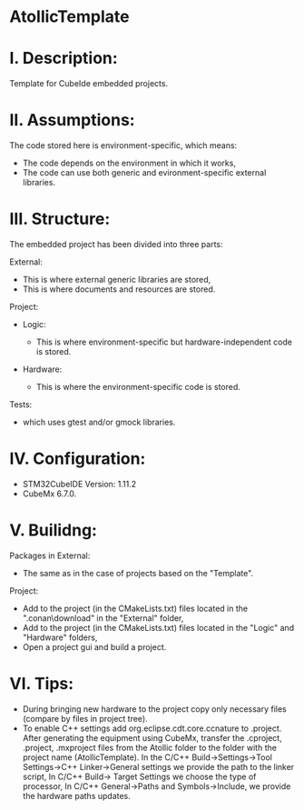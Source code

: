 # AtollicTemplate

# I. Description:
Template for CubeIde embedded projects.

# II. Assumptions:
The code stored here is environment-specific, which means:
- The code depends on the environment in which it works,
- The code can use both generic and evironment-specific external libraries.

# III. Structure:
The embedded project has been divided into three parts:

External:
- This is where external generic libraries are stored,
- This is where documents and resources are stored.

Project:

- Logic:
  - This is where environment-specific but hardware-independent code is stored.

- Hardware:
  - This is where the environment-specific code is stored.

Tests:
- which uses gtest and/or gmock libraries.

# IV. Configuration:

- STM32CubeIDE Version: 1.11.2
- CubeMx 6.7.0.

# V. Builidng:
Packages in External:
- The same as in the case of projects based on the "Template".

Project:
- Add to the project (in the CMakeLists.txt) files located in the ".conan\download" in the "External" folder,
- Add to the project (in the CMakeLists.txt) files located in the "Logic" and "Hardware" folders,
- Open a project gui and build a project.

# VI. Tips:
- During bringing new hardware to the project copy only necessary files (compare by files in project tree).
- To enable C++ settings add org.eclipse.cdt.core.ccnature to .project.
  After generating the equipment using CubeMx, transfer the .cproject, .project, .mxproject files from the Atollic folder to the folder with the project
  name (AtollicTemplate).
  In the C/C++ Build->Settings->Tool Settings->C++ Linker->General settings we provide the path to the linker script,
  In C/C++ Build-> Target Settings we choose the type of processor,
  In C/C++ General->Paths and Symbols->Include, we provide the hardware paths updates.
